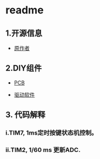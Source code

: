 # readme

## 1.开源信息

- [原作者](https://github.com/zhangqili/oholeo-keyboard-firmware)

## 2.DIY组件
- [PCB](https://oshwhub.com/dwdwdw37/keyboard_origin)

- [驱动软件](https://github.com/dwdwdw5163/oholeo_keyboard_software)

## 3. 代码解释

### i.TIM7, 1ms定时按键状态机控制。
### ii.TIM2, 1/60 ms 更新ADC.
